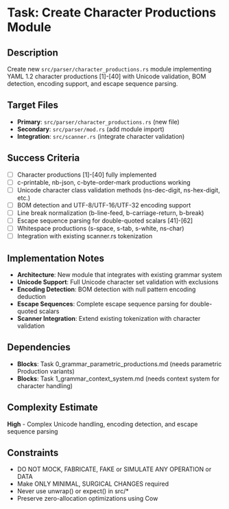 # Task: Create Character Productions Module

## Description
Create new `src/parser/character_productions.rs` module implementing YAML 1.2 character productions [1]-[40] with Unicode validation, BOM detection, encoding support, and escape sequence parsing.

## Target Files
- **Primary**: `src/parser/character_productions.rs` (new file)
- **Secondary**: `src/parser/mod.rs` (add module import)
- **Integration**: `src/scanner.rs` (integrate character validation)

## Success Criteria
- [ ] Character productions [1]-[40] fully implemented
- [ ] c-printable, nb-json, c-byte-order-mark productions working
- [ ] Unicode character class validation methods (ns-dec-digit, ns-hex-digit, etc.)
- [ ] BOM detection and UTF-8/UTF-16/UTF-32 encoding support
- [ ] Line break normalization (b-line-feed, b-carriage-return, b-break)
- [ ] Escape sequence parsing for double-quoted scalars [41]-[62]
- [ ] Whitespace productions (s-space, s-tab, s-white, ns-char)
- [ ] Integration with existing scanner.rs tokenization

## Implementation Notes
- **Architecture**: New module that integrates with existing grammar system
- **Unicode Support**: Full Unicode character set validation with exclusions
- **Encoding Detection**: BOM detection with null pattern encoding deduction  
- **Escape Sequences**: Complete escape sequence parsing for double-quoted scalars
- **Scanner Integration**: Extend existing tokenization with character validation

## Dependencies
- **Blocks**: Task 0_grammar_parametric_productions.md (needs parametric Production variants)
- **Blocks**: Task 1_grammar_context_system.md (needs context system for character handling)

## Complexity Estimate  
**High** - Complex Unicode handling, encoding detection, and escape sequence parsing

## Constraints
- DO NOT MOCK, FABRICATE, FAKE or SIMULATE ANY OPERATION or DATA
- Make ONLY MINIMAL, SURGICAL CHANGES required
- Never use unwrap() or expect() in src/*
- Preserve zero-allocation optimizations using Cow<str>